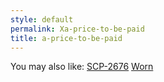```yaml
---
style: default
permalink: Xa-price-to-be-paid
title: a-price-to-be-paid
---
```

You may also like:
[SCP-2676](http://scp-wiki.net/scp-2676)
[Worn](http://scp-wiki.net/worn)